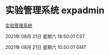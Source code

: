 # 实验管理系统 expadmin
[实验管理系统](http://111.175.123.40:56808/expadmin-782313d2-e1b1-4ea7-932e-3a55e6a1a4d0/)

2021年 08月 21日 星期六 18:50:01 CST

2021年 08月 21日 星期六 10:50:01 GMT

